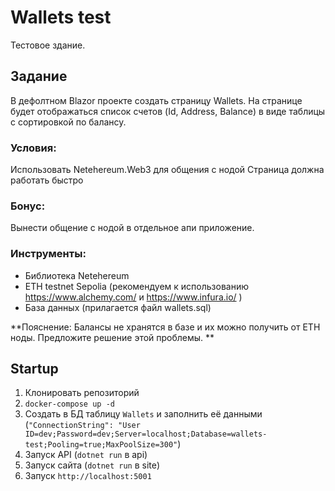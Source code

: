 # Wallets test

Тестовое здание.

## Задание

В дефолтном Blazor проекте создать страницу Wallets. На странице будет отображаться список счетов (Id, Address, Balance) в виде таблицы с сортировкой по балансу. 


### Условия:   

Использовать Netehereum.Web3 для общения с нодой 
Страница должна работать быстро 


### Бонус:  
Вынести общение с нодой в отдельное апи приложение.  


### Инструменты:  
* Библиотека Netehereum 
* ETH testnet Sepolia (рекомендуем к использованию https://www.alchemy.com/ и https://www.infura.io/ ) 
* База данных (прилагается файл wallets.sql) 


**Пояснение:  Балансы не хранятся в базе и их можно получить от ETH ноды. Предложите решение этой проблемы. **

## Startup

1. Клонировать репозиторий
2. `docker-compose up -d`
3. Создать в БД таблицу `Wallets` и заполнить её данными (`"ConnectionString": "User ID=dev;Password=dev;Server=localhost;Database=wallets-test;Pooling=true;MaxPoolSize=300"`)
4. Запуск API (`dotnet run` в api)
5. Запуск сайта (`dotnet run` в site)
6. Запуск `http://localhost:5001`
